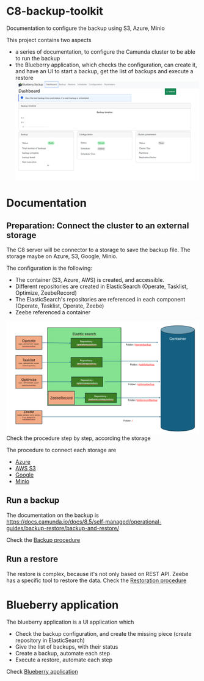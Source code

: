 # C8-backup-toolkit
Documentation to configure the backup using S3, Azure, Minio 

This project contains two aspects
* a series of documentation, to configure the Camunda cluster to be able to run the backup
* the Blueberry application, which checks the configuration, can create it, and have an UI to start a backup, get the list of backups and execute a restore
![Blueberry](doc/images/blueberry_dashboard.png)

# Documentation

## Preparation: Connect the cluster to an external storage
The C8 server will be connector to a storage to save the backup file.
The storage maybe on Azure, S3, Google, Minio.

The configuration is the following:
* The container (S3, Azure, AWS) is created, and accessible.
* Different repositories are created in ElasticSearch (Operate, Tasklist, Optimize, ZeebeRecord)
* The ElasticSearch's repositories are referenced in each component (Operate, Tasklist, Operate, Zeebe)
* Zeebe referenced a container

![Backup Configuration](doc/backup/images/ConfigurationBackup.png)
Check the procedure step by step, according the storage


The procedure to connect each storage are 
* [Azure](doc/storage/azure/README.md)
* [AWS S3](doc/storage/AWS-S3/README.md)
* [Google](doc/storage/GCP/README.md)
* [Minio](doc/storage/minio/README.md)


## Run a backup
The documentation on the backup is
https://docs.camunda.io/docs/8.5/self-managed/operational-guides/backup-restore/backup-and-restore/

Check the [Backup procedure](doc/backup/README.md)



## Run a restore

The restore is complex, because it's not only based on REST API. Zeebe has a specific tool to restore the data.
Check the [Restoration procedure](doc/restore/README.md)

# Blueberry application

The blueberry application is a UI application which 
* Check the backup configuration, and create the missing piece (create repository in ElasticSearch)
* Give the list of backups, with their status
* Create a backup, automate each step
* Execute a restore, automate each step

Check [Blueberry application](doc/blueberry/README.md)
